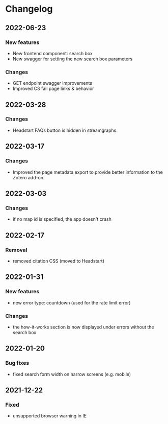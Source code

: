 # Changelog

## 2022-06-23

### New features

- New frontend component: search box
- New swagger for setting the new search box parameters

### Changes

- GET endpoint swagger improvements
- Improved CS fail page links & behavior

## 2022-03-28

### Changes

- Headstart FAQs button is hidden in streamgraphs.

## 2022-03-17

### Changes

- Improved the page metadata export to provide better information to the Zotero add-on.

## 2022-03-03

### Changes

- if no map id is specified, the app doesn't crash

## 2022-02-17

### Removal

- removed citation CSS (moved to Headstart)

## 2022-01-31

### New features

- new error type: countdown (used for the rate limit error)

### Changes

- the how-it-works section is now displayed under errors without the search box

## 2022-01-20

### Bug fixes

- fixed search form width on narrow screens (e.g. mobile)

## 2021-12-22

### Fixed

- unsupported browser warning in IE
